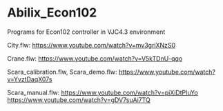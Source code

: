 # Abilix_Econ102
Programs for Econ102 controller in VJC4.3 environment

City.flw:
https://www.youtube.com/watch?v=mv3griXNzS0

Crane.flw:
https://www.youtube.com/watch?v=V5kTDnU-qqo

Scara_calibration.flw, Scara_demo.flw:
https://www.youtube.com/watch?v=YvztDaqX07s

Scara_manual.flw:
https://www.youtube.com/watch?v=piXiDtPIuYo
https://www.youtube.com/watch?v=gDV7suAi7TQ

